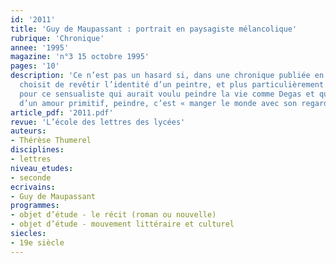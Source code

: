 ```yaml
---
id: '2011'
title: 'Guy de Maupassant : portrait en paysagiste mélancolique'
rubrique: 'Chronique'
annee: '1995'
magazine: 'n°3 15 octobre 1995'
pages: '10'
description: 'Ce n’est pas un hasard si, dans une chronique publiée en 1886, Maupassant
  choisit de revêtir l’identité d’un peintre, et plus particulièrement d’un paysagiste :
  pour ce sensualiste qui aurait voulu peindre la vie comme Degas et qui aime la nature
  d’un amour primitif, peindre, c’est « manger le monde avec son regard ».'
article_pdf: '2011.pdf'
revue: 'L’école des lettres des lycées'
auteurs:
- Thérèse Thumerel
disciplines:
- lettres
niveau_etudes:
- seconde
ecrivains:
- Guy de Maupassant
programmes:
- objet d’étude - le récit (roman ou nouvelle)
- objet d’étude - mouvement littéraire et culturel
siecles:
- 19e siècle
---
```


